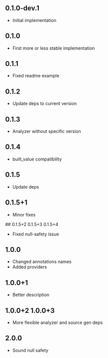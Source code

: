 ## 0.1.0-dev.1

- Initial implementation

## 0.1.0

- First more or less stable implementation

## 0.1.1

- Fixed readme example

## 0.1.2

- Update deps to current version

## 0.1.3

- Analyzer without specific version

## 0.1.4

- built_value compatibility

## 0.1.5

- Update deps

## 0.1.5+1

- Minor fixes

## 0.1.5+2 0.1.5+3 0.1.5+4

- Fixed null-safety issue

## 1.0.0

- Changed annotations names
- Added providers

## 1.0.0+1

- Better description

## 1.0.0+2 1.0.0+3

- More flexible analyzer and source gen deps

## 2.0.0

- Sound null safety